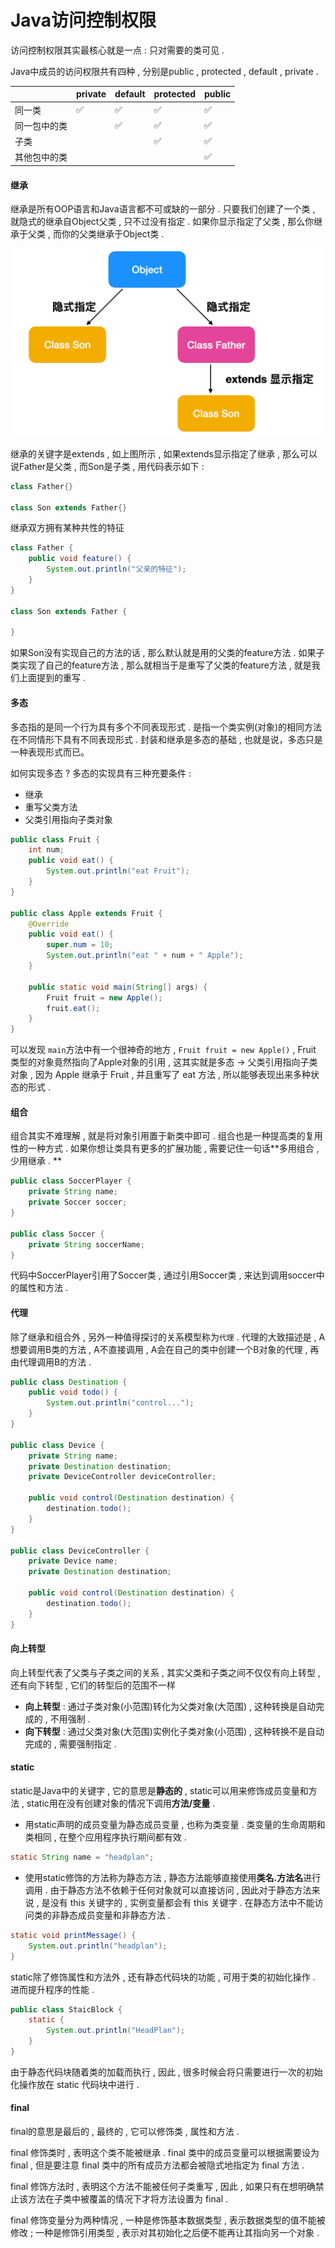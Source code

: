 # Java访问控制权限

访问控制权限其实最核心就是一点 : 只对需要的类可见 .

Java中成员的访问权限共有四种 , 分别是public , protected , default , private .

|  | private | default | protected | public |
| :--- | :--- | :--- | :--- | :--- |
| 同一类 | ✅ | ✅ | ✅ | ✅ |
| 同一包中的类 |  | ✅ | ✅ | ✅ |
| 子类 |  |  | ✅ | ✅ |
| 其他包中的类 |  |  |  | ✅ |

#### 继承

继承是所有OOP语言和Java语言都不可或缺的一部分 . 只要我们创建了一个类 , 就隐式的继承自Object父类 , 只不过没有指定 . 如果你显示指定了父类 , 那么你继承于父类 , 而你的父类继承于Object类 .

![](/assets/extends.png)

继承的关键字是extends , 如上图所示 , 如果extends显示指定了继承 , 那么可以说Father是父类 , 而Son是子类 , 用代码表示如下 :

```java
class Father{}

class Son extends Father{}
```

继承双方拥有某种共性的特征

```java
class Father {
    public void feature() {
        System.out.println("父亲的特征");
    }
}

class Son extends Father {

}
```

如果Son没有实现自己的方法的话 , 那么默认就是用的父类的feature方法 . 如果子类实现了自己的feature方法 , 那么就相当于是重写了父类的feature方法 , 就是我们上面提到的重写 .

#### 多态

多态指的是同一个行为具有多个不同表现形式 . 是指一个类实例\(对象\)的相同方法在不同情形下具有不同表现形式 . 封装和继承是多态的基础 , 也就是说，多态只是一种表现形式而已。

如何实现多态 ? 多态的实现具有三种充要条件 :

* 继承
* 重写父类方法
* 父类引用指向子类对象

```java
public class Fruit {
    int num;
    public void eat() {
        System.out.println("eat Fruit");
    }
}

public class Apple extends Fruit {
    @Override
    public void eat() {
        super.num = 10;
        System.out.println("eat " + num + " Apple");
    }

    public static void main(String[] args) {
        Fruit fruit = new Apple();
        fruit.eat();
    }
}
```

可以发现 `main`方法中有一个很神奇的地方 , `Fruit fruit = new Apple()` , Fruit 类型的对象竟然指向了Apple对象的引用 , 这其实就是多态 -&gt; 父类引用指向子类对象 , 因为 Apple 继承于 Fruit , 并且重写了 eat 方法 , 所以能够表现出来多种状态的形式 .

#### 组合

组合其实不难理解 , 就是将对象引用置于新类中即可 . 组合也是一种提高类的复用性的一种方式 . 如果你想让类具有更多的扩展功能 , 需要记住一句话**多用组合 , 少用继承 . **

```java
public class SoccerPlayer {
    private String name;
    private Soccer soccer;
}

public class Soccer {
    private String soccerName;
}
```

代码中SoccerPlayer引用了Soccer类 , 通过引用Soccer类 , 来达到调用soccer中的属性和方法 .

#### 代理

除了继承和组合外 , 另外一种值得探讨的关系模型称为`代理` . 代理的大致描述是 , A想要调用B类的方法 , A不直接调用 , A会在自己的类中创建一个B对象的代理 , 再由代理调用B的方法 .

```java
public class Destination {
    public void todo() {
        System.out.println("control...");
    }    
}

public class Device {
    private String name;
    private Destination destination;
    private DeviceController deviceController;

    public void control(Destination destination) {
        destination.todo();
    }
}

public class DeviceController {
    private Device name;
    private Destination destination;

    public void control(Destination destination) {
        destination.todo();
    }
}
```

#### 向上转型

向上转型代表了父类与子类之间的关系 , 其实父类和子类之间不仅仅有向上转型 , 还有向下转型 , 它们的转型后的范围不一样

* **向上转型** : 通过子类对象\(小范围\)转化为父类对象\(大范围\) , 这种转换是自动完成的 , 不用强制 . 
* **向下转型** : 通过父类对象\(大范围\)实例化子类对象\(小范围\) , 这种转换不是自动完成的 , 需要强制指定 . 

#### static

static是Java中的关键字 , 它的意思是**静态的** , static可以用来修饰成员变量和方法 , static用在没有创建对象的情况下调用**方法/变量** .

* 用static声明的成员变量为静态成员变量 , 也称为类变量 . 类变量的生命周期和类相同 , 在整个应用程序执行期间都有效 . 

```java
static String name = "headplan";
```

* 使用static修饰的方法称为静态方法 , 静态方法能够直接使用**类名.方法名**进行调用 . 由于静态方法不依赖于任何对象就可以直接访问 , 因此对于静态方法来说 , 是没有 this 关键字的 , 实例变量都会有 this 关键字 . 在静态方法中不能访问类的非静态成员变量和非静态方法 . 

```java
static void printMessage() {
    System.out.println("headplan");
}
```

static除了修饰属性和方法外 , 还有静态代码块的功能 , 可用于类的初始化操作 . 进而提升程序的性能 .

```java
public class StaicBlock {
    static {
        System.out.println("HeadPlan");
    }
}
```

由于静态代码块随着类的加载而执行 , 因此 , 很多时候会将只需要进行一次的初始化操作放在 static 代码块中进行 . 

#### final

final的意思是最后的 , 最终的 , 它可以修饰类 , 属性和方法 . 

final 修饰类时 , 表明这个类不能被继承 . final 类中的成员变量可以根据需要设为 final , 但是要注意 final 类中的所有成员方法都会被隐式地指定为 final 方法 . 

final 修饰方法时 , 表明这个方法不能被任何子类重写 , 因此 , 如果只有在想明确禁止该方法在子类中被覆盖的情况下才将方法设置为 final . 

final 修饰变量分为两种情况 , 一种是修饰基本数据类型 , 表示数据类型的值不能被修改 ; 一种是修饰引用类型 , 表示对其初始化之后便不能再让其指向另一个对象 . 

